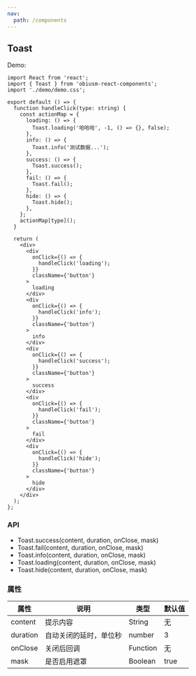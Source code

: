 ```yaml
---
nav:
  path: /components
---
```


## Toast

Demo:

```tsx
import React from 'react';
import { Toast } from 'obiusm-react-components';
import './demo/demo.css';

export default () => {
  function handleClick(type: string) {
    const actionMap = {
      loading: () => {
        Toast.loading('哈哈哈', -1, () => {}, false);
      },
      info: () => {
        Toast.info('测试数据...');
      },
      success: () => {
        Toast.success();
      },
      fail: () => {
        Toast.fail();
      },
      hide: () => {
        Toast.hide();
      },
    };
    actionMap[type]();
  }

  return (
    <div>
      <div
        onClick={() => {
          handleClick('loading');
        }}
        className={'button'}
      >
        loading
      </div>
      <div
        onClick={() => {
          handleClick('info');
        }}
        className={'button'}
      >
        info
      </div>
      <div
        onClick={() => {
          handleClick('success');
        }}
        className={'button'}
      >
        success
      </div>
      <div
        onClick={() => {
          handleClick('fail');
        }}
        className={'button'}
      >
        fail
      </div>
      <div
        onClick={() => {
          handleClick('hide');
        }}
        className={'button'}
      >
        hide
      </div>
    </div>
  );
};
```

### API

- Toast.success(content, duration, onClose, mask)
- Toast.fail(content, duration, onClose, mask)
- Toast.info(content, duration, onClose, mask)
- Toast.loading(content, duration, onClose, mask)
- Toast.hide(content, duration, onClose, mask)

### 属性

| 属性     | 说明                   | 类型     | 默认值 |
| -------- | ---------------------- | -------- | ------ |
| content  | 提示内容               | String   | 无     |
| duration | 自动关闭的延时，单位秒 | number   | 3      |
| onClose  | 关闭后回调             | Function | 无     |
| mask     | 是否启用遮罩           | Boolean  | true   |
